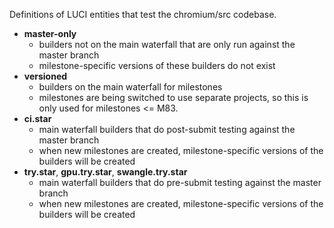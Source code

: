 Definitions of LUCI entities that test the chromium/src codebase.

* **master-only**
  * builders not on the main waterfall that are only run against the master
  branch
  * milestone-specific versions of these builders do not exist
* **versioned**
  * builders on the main waterfall for milestones
  * milestones are being switched to use separate projects, so this is only used
  for milestones <= M83.
* **ci.star**
  * main waterfall builders that do post-submit testing against the master
  branch
  * when new milestones are created, milestone-specific versions of the builders
  will be created
* **try.star**, **gpu.try.star**, **swangle.try.star**
  * main waterfall builders that do pre-submit testing against the master branch
  * when new milestones are created, milestone-specific versions of the builders
  will be created
